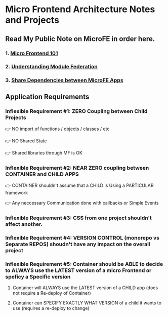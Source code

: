 # Micro Frontend Architecture Notes and Projects


## Read My Public Note on MicroFE in order here.

### 1. [Micro Frontend 101](https://howardphung.hashnode.dev/micro-frontends-101)

### 2. [Understanding Module Federation](https://howardphung.hashnode.dev/understanding-the-basics-of-module-federation)

### 3. [Share Dependencies between MicroFE Apps](https://howardphung.hashnode.dev/share-dependencies-between-micro-fe-apps)


## Application Requirements 

### Inflexible Requirement #1: ZERO Coupling between Child Projects

👉 NO import of functions / objects / classes / etc

👉 NO Shared State 

👉 Shared libraries through MF is OK

### Inflexible Requirement #2: NEAR ZERO coupling between CONTAINER and CHILD APPS

👉 CONTAINER shouldn't assume that a CHILD is Using a PARTICULAR framework

👉 Any neccessary Communication done with callbacks or Simple Events

### Inflexible Requirement #3: CSS from one project shouldn't affect another.

### Inflexible Requirement #4: VERSION CONTROL (monorepo vs Separate REPOS) shoudn't have any impact on the overall project

### Inflexible Requirement #5: Container should be ABLE to decide to ALWAYS use the LATEST version of a micro Frontend or speficy a Specific version 

1) Container will ALWAYS use the LATEST version of a CHILD app (does not require a Re-deploy of Container)

2) Container can SPECIFY EXACTLY WHAT VERSION of a child it wants to use (requires a re-deploy to change)